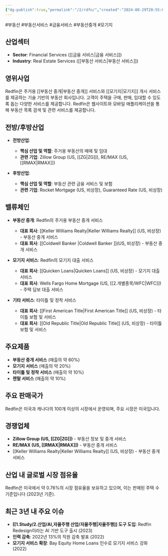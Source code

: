 ```yaml
---
{"dg-publish":true,"permalink":"/2/rdfn/","created":"2024-08-29T20:55:03.407+09:00","updated":"2025-08-12T14:02:12.207+09:00"}
---
```


#부동산 #부동산서비스 #금융서비스 #부동산중개 #모기지

## 산업섹터

- **Sector**: Financial Services ([[금융 서비스\|금융 서비스]])
- **Industry**: Real Estate Services ([[부동산 서비스\|부동산 서비스]])

## 영위사업

Redfin은 주거용 [[부동산 중개\|부동산 중개]] 서비스와 [[모기지\|모기지]] 개시 서비스를 제공하는 기술 기반의 부동산 회사입니다. 고객이 주택을 구매, 판매, 임대할 수 있도록 돕는 다양한 서비스를 제공합니다. Redfin은 웹사이트와 모바일 애플리케이션을 통해 부동산 목록 검색 및 관련 서비스를 제공합니다.

## 전방/후방산업

- **전방산업**:
    
    - **핵심 산업 및 역할**: 주거용 부동산의 매매 및 임대
    - **관련 기업**: Zillow Group (US, [[ZG\|ZG]]), RE/MAX (US, [[RMAX\|RMAX]])
    
- **후방산업**:
    
    - **핵심 산업 및 역할**: 부동산 관련 금융 서비스 및 보험
    - **관련 기업**: Rocket Mortgage (US, 비상장), Guaranteed Rate (US, 비상장)
    

## 밸류체인

- **부동산 중개**: Redfin의 주거용 부동산 중개 서비스
    
    - **대표 회사**: [[Keller Williams Realty\|Keller Williams Realty]] (US, 비상장) - 부동산 중개 서비스
    - **대표 회사**: [[Coldwell Banker \|Coldwell Banker ]](US, 비상장) - 부동산 중개 서비스
    
- **모기지 서비스**: Redfin의 모기지 대출 서비스
    
    - **대표 회사**: [[Quicken Loans\|Quicken Loans]] (US, 비상장) - 모기지 대출 서비스
    - **대표 회사**: Wells Fargo Home Mortgage (US, [[2.개별종목/WFC\|WFC]]) - 주택 담보 대출 서비스
    
- **기타 서비스**: 타이틀 및 정착 서비스
    
    - **대표 회사**: [[First American Title\|First American Title]] (US, 비상장) - 타이틀 보험 및 서비스
    - **대표 회사**: [[Old Republic Title\|Old Republic Title]] (US, 비상장) - 타이틀 보험 및 서비스
    

## 주요제품

- **부동산 중개 서비스** (매출의 약 60%)
- **모기지 서비스** (매출의 약 20%)
- **타이틀 및 정착 서비스** (매출의 약 10%)
- **렌탈 서비스** (매출의 약 10%)

## 주요 판매국가

Redfin은 미국과 캐나다의 100개 이상의 시장에서 운영되며, 주요 시장은 미국입니다.

## 경쟁업체

- **Zillow Group (US, [[ZG\|ZG]])** - 부동산 정보 및 중개 서비스
- **RE/MAX (US, [[RMAX\|RMAX]])** - 부동산 중개 서비스
- [[Keller Williams Realty\|Keller Williams Realty]] (US, 비상장) - 부동산 중개 서비스

## 산업 내 글로벌 시장 점유율

Redfin은 미국에서 약 0.76%의 시장 점유율을 보유하고 있으며, 이는 판매된 주택 수 기준입니다 (2023년 기준).

## 최근 3년 내 주요 이슈

- **[[1.Study/2.산업/AI,자율주행 산업/자율주행\|자율주행]] 도구 도입**: Redfin Redesign이라는 AI 기반 도구 출시 (2023)
- **인력 감축**: 2022년 13%의 직원 감축 발표 (2022)
- **모기지 서비스 확장**: Bay Equity Home Loans 인수로 모기지 서비스 강화 (2022)